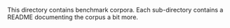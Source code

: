 This directory contains benchmark corpora. Each sub-directory contains a README
documenting the corpus a bit more.
